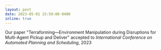 ```yaml
---
layout: post
date: 2023-05-01 15:59:00-0400
inline: true
---
```


Our paper "Terraforming—Environment Manipulation during Disruptions for Multi-Agent Pickup and Deliver" accepted to _International Conference on Automated Planning and Scheduling_, 2023 